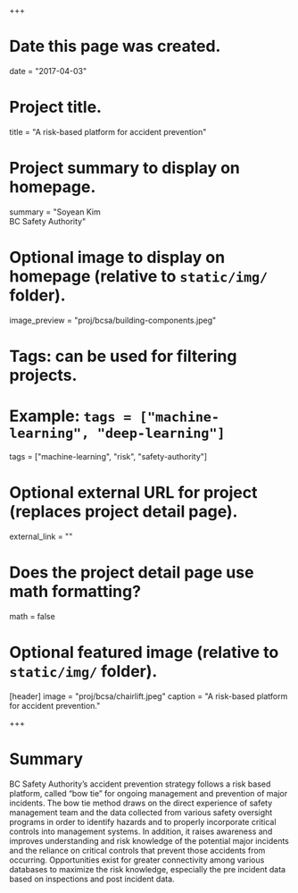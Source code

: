 +++
# Date this page was created.
date = "2017-04-03"

# Project title.
title = "A risk-based platform for accident prevention"

# Project summary to display on homepage.
summary = "Soyean Kim<br />BC Safety Authority"

# Optional image to display on homepage (relative to `static/img/` folder).
image_preview = "proj/bcsa/building-components.jpeg"

# Tags: can be used for filtering projects.
# Example: `tags = ["machine-learning", "deep-learning"]`
tags = ["machine-learning", "risk", "safety-authority"]

# Optional external URL for project (replaces project detail page).
external_link = ""

# Does the project detail page use math formatting?
math = false

# Optional featured image (relative to `static/img/` folder).
[header]
image = "proj/bcsa/chairlift.jpeg"
caption = "A risk-based platform for accident prevention."

+++

# Summary

BC Safety Authority’s accident prevention strategy follows a risk
based platform, called “bow tie” for ongoing management and prevention
of major incidents. The bow tie method draws on the direct experience
of safety management team and the data collected from various safety
oversight programs in order to identify hazards and to properly
incorporate critical controls into management systems. In addition, it
raises awareness and improves understanding and risk knowledge of the
potential major incidents and the reliance on critical controls that
prevent those accidents from occurring. Opportunities exist for
greater connectivity among various databases to maximize the risk
knowledge, especially the pre incident data based on inspections and
post incident data.
